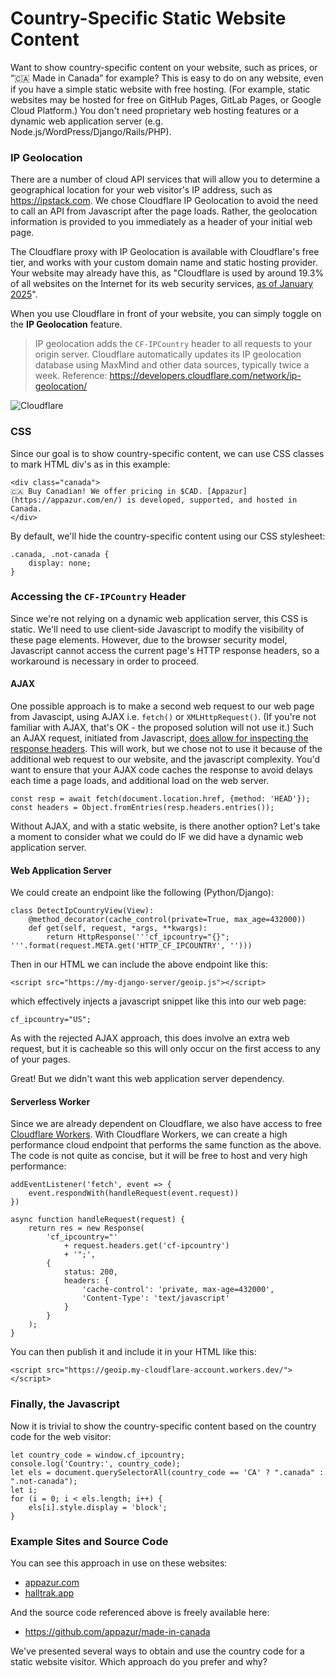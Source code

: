 # Country-Specific Static Website Content

Want to show country-specific content on your website, such as prices, or &ldquo;🇨🇦 Made in Canada&rdquo; for example?
This is easy to do on any website, even if you have a simple static website with free hosting.
(For example, static websites may be hosted for free on GitHub Pages, GitLab Pages, or Google Cloud Platform.)
You don't need proprietary web hosting features or a dynamic web application server (e.g. Node.js/WordPress/Django/Rails/PHP).

### IP Geolocation

There are a number of cloud API services that will allow you to determine a geographical location for your web visitor's IP address, such as <https://ipstack.com>.
We chose Cloudflare IP Geolocation to avoid the need to call an API from Javascript after the page loads.
Rather, the geolocation information is provided to you immediately as a header of your initial web page.

The Cloudflare proxy with IP Geolocation is available with Cloudflare's free tier, and works with your custom domain name and static hosting provider.
Your website may already have this, as "Cloudflare is used by around 19.3% of all websites on the Internet for its web security services, [as of January 2025](https://en.wikipedia.org/wiki/Cloudflare)".

When you use Cloudflare in front of your website, you can simply toggle on the **IP Geolocation** feature.

> IP geolocation adds the `CF-IPCountry` header to all requests to your origin server.
> Cloudflare automatically updates its IP geolocation database using MaxMind and other data sources, typically twice a week.
> Reference: <https://developers.cloudflare.com/network/ip-geolocation/>

![Cloudflare](https://developers.cloudflare.com/_astro/logo.p_ySeMR1.svg)

### CSS

Since our goal is to show country-specific content, we can use CSS classes to mark HTML div's as in this example:

    <div class="canada">
    🇨🇦 Buy Canadian! We offer pricing in $CAD. [Appazur](https://appazur.com/en/) is developed, supported, and hosted in Canada.
    </div>

By default, we'll hide the country-specific content using our CSS stylesheet:

    .canada, .not-canada {
        display: none;
    }

### Accessing the `CF-IPCountry` Header

Since we're not relying on a dynamic web application server, this CSS is static.
We'll need to use client-side Javascript to modify the visibility of these page elements.
However, due to the browser security model, Javascript cannot access the current page's HTTP response headers, so a workaround is necessary in order to proceed.

#### AJAX

One possible approach is to make a second web request to our web page from Javascipt, using AJAX i.e. `fetch()` or `XMLHttpRequest()`.
(If you're not familiar with AJAX, that's OK - the proposed solution will not use it.)
Such an AJAX request, initiated from Javascript, [does allow for inspecting the response headers](https://stackoverflow.com/questions/220231/accessing-the-web-pages-http-headers-in-javascript).
This will work, but we chose not to use it because of the additional web request to our website, and the javascript complexity. You'd want to ensure that your AJAX code caches the response to avoid delays each time a page loads, and additional load on the web server.

    const resp = await fetch(document.location.href, {method: 'HEAD'});
    const headers = Object.fromEntries(resp.headers.entries());

Without AJAX, and with a static website, is there another option?
Let's take a moment to consider what we could do IF we did have a dynamic web application server.

#### Web Application Server

We could create an endpoint like the following (Python/Django):

    class DetectIpCountryView(View):
        @method_decorator(cache_control(private=True, max_age=432000))
        def get(self, request, *args, **kwargs):
            return HttpResponse('''cf_ipcountry="{}";
    '''.format(request.META.get('HTTP_CF_IPCOUNTRY', '')))

Then in our HTML we can include the above endpoint like this:

    <script src="https://my-django-server/geoip.js"></script>

which effectively injects a javascript snippet like this into our web page:

    cf_ipcountry="US";

As with the rejected AJAX approach, this does involve an extra web request, but it is cacheable so this will only occur on the first access to any of your pages.

Great! But we didn't want this web application server dependency.

#### Serverless Worker

Since we are already dependent on Cloudflare, we also have access to free [Cloudflare Workers](https://developers.cloudflare.com/workers/).
With Cloudflare Workers, we can create a high performance cloud endpoint that performs the same function as the above.
The code is not quite as concise, but it will be free to host and very high performance:

    addEventListener('fetch', event => {
        event.respondWith(handleRequest(event.request))
    })

    async function handleRequest(request) {
        return res = new Response(
            'cf_ipcountry="' 
                + request.headers.get('cf-ipcountry')
                + '";',
            {
                status: 200,
                headers: {
                    'cache-control': 'private, max-age=432000',
                    'Content-Type': 'text/javascript'
                }
            }
        );
    }

You can then publish it and include it in your HTML like this:

    <script src="https://geoip.my-cloudflare-account.workers.dev/"></script>

### Finally, the Javascript

Now it is trivial to show the country-specific content based on the country code for the web visitor:

    let country_code = window.cf_ipcountry;
    console.log('Country:', country_code);
    let els = document.querySelectorAll(country_code == 'CA' ? ".canada" : ".not-canada");
    let i;
    for (i = 0; i < els.length; i++) {
        els[i].style.display = 'block';
    }

### Example Sites and Source Code

You can see this approach in use on these websites:

- [appazur.com](https://www.appazur.com/en/?ref=madeincanada)
- [halltrak.app](https://www.halltrak.app/en/?ref=madeincanada)

And the source code referenced above is freely available here:

- https://github.com/appazur/made-in-canada

We've presented several ways to obtain and use the country code for a static website visitor. Which approach do you prefer and why?

